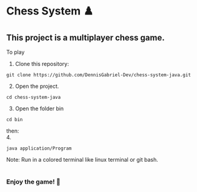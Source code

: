 # Chess System ♟️

## This project is a multiplayer chess game.

To play
1. Clone this repository:
```
git clone https://github.com/DennisGabriel-Dev/chess-system-java.git
```
2. Open the project.
```
cd chess-system-java
```
3. Open the folder bin
```
cd bin
```
then:
<br>
4.
```
java application/Program
```

Note: Run in a colored terminal like linux terminal or git bash.<br><br>
### Enjoy the game! 🤠

